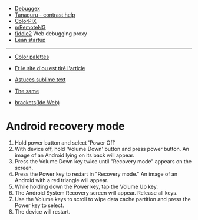 * [Debuggex](https://www.debuggex.com/)
* [Tanaguru - contrast help](http://www.alsacreations.com/outils/lire/1606-tanaguru-contrast-finder.html)
* [ColorPIX](http://www.colorschemer.com/colorpix_info.php)
* [mRemoteNG](http://www.mremoteng.org/)
* [fiddle2](http://fiddler2.com/) Web debugging proxy
* [Lean startup](http://blog.logoenvue.fr/entrepreneuriat-startup/comment-utiliser-lean-canvas-1571)

---
* [Color palettes](http://webdesignledger.com/tips/color-links-books-tools-to-make-your-life-easier)
* [Et le site d'ou est tiré l'article](http://webdesignledger.com/category/tips)
 
* [Astuces sublime text](http://sametmax.com/10-astuces-pour-sublime-text-2/)
* [The same](http://www.sublimetext.com/docs/selection)
* [brackets(Ide Web)](http://brackets.io/)


Android recovery mode
=====================

1. Hold power button and select 'Power Off'
2. With device off, hold 'Volume Down' button and press power button. An image of an Android lying on its back will appear.
3. Press the Volume Down key twice until "Recovery mode" appears on the screen.
4. Press the Power key to restart in "Recovery mode." An image of an Android with a red triangle will appear.
5. While holding down the Power key, tap the Volume Up key.
6. The Android System Recovery screen will appear. Release all keys.
7. Use the Volume keys to scroll to wipe data cache partition and press the Power key to select.
8. The device will restart.
